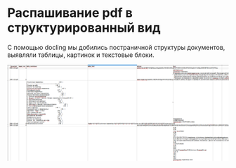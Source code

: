 # Распашивание pdf в структурированный вид

С помощью docling мы добились постраничной структуры документов, выявляли таблицы, 
картинок и текстовые блоки.

![img.png](img.png)
